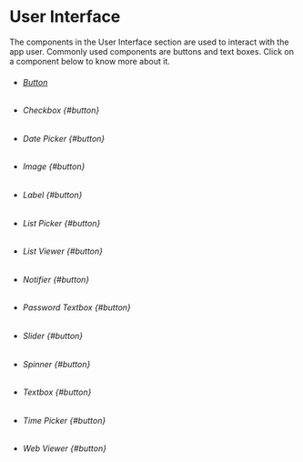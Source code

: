 # User Interface

The components in the User Interface section are used to interact with the app user. Commonly used components are buttons and text boxes. Click on a component below to know more about it.

* ###### [Button](/components/user-interface/button.md)
* ###### Checkbox {#button}
* ###### Date Picker {#button}
* ###### Image {#button}
* ###### Label {#button}
* ###### List Picker {#button}
* ###### List Viewer {#button}
* ###### Notifier {#button}
* ###### Password Textbox {#button}
* ###### Slider {#button}
* ###### Spinner {#button}
* ###### Textbox {#button}
* ###### Time Picker {#button}
* ###### Web Viewer {#button}

##### 



